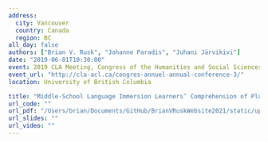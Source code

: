 ```yaml
---
address:
  city: Vancouver
  country: Canada
  region: BC
all_day: false
authors: ["Brian V. Rusk", "Johanne Paradis", "Juhani Järvikivi"]
date: "2019-06-01T10:30:00"
event: 2019 CLA Meeting, Congress of the Humanities and Social Sciences
event_url: "http://cla-acl.ca/congres-annuel-annual-conference-3/"
location: University of British Columbia

title: "Middle-School Language Immersion Learners’ Comprehension of Plural-Singular Marking: Acquisition across a Typologically Distinct Language Pairing [Poster]"
url_code: ""
url_pdf: "/Users/brian/Documents/GitHub/BrianVRuskWebsite2021/static/uploads/Rusk_CLAposter2019.pdf"
url_slides: ""
url_video: ""
---
```

